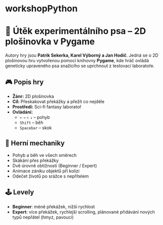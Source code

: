 # workshopPython

# 🐾 Útěk experimentálního psa – 2D plošinovka v Pygame

Autory hry jsou **Patrik Sekerka, Karel Výborný a Jan Hodič**. Jedná se o 2D plošinovou hru vytvořenou pomocí knihovny **Pygame**, kde hráč ovládá geneticky upraveného psa snažícího se uprchnout z testovací laboratoře.

## 🎮 Popis hry

- **Žánr:** 2D plošinovka  
- **Cíl:** Přeskakovat překážky a přežít co nejdéle  
- **Prostředí:** Sci-fi fantasy laboratoř  
- **Ovládání:**  
  - `←` `→` `↑` `↓` – pohyb  
  - `Shift` – běh  
  - `Spacebar` – skok

## 🧬 Herní mechaniky

- Pohyb a běh ve všech směrech
- Skákání přes překážky
- Dvě úrovně obtížnosti (Beginner / Expert)
- Animace zániku objektů při kolizi
- Odečet životů po srážce s nepřítelem

## 🕹️ Levely

- **Beginner**: méně překážek, nižší rychlost  
- **Expert**: více překážek, rychlejší scrolling, plánované přidávání nových typů nepřátel (hmyz, pavouci)

